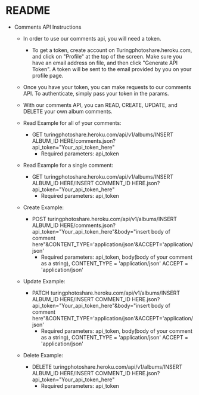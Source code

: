 # README

* Comments API Instructions
  * In order to use our comments api, you will need a token.
      - To get a token, create account on Turingphotoshare.heroku.com, and click on "Profile" at the top of the screen.  Make sure you have an email address on file, and then click "Generate API Token". A token will be sent to the email provided by you on your profile page.

  * Once you have your token, you can make requests to our comments API. To authenticate, simply pass your token in the params.

  * With our comments API, you can READ, CREATE, UPDATE, and DELETE your own album comments.

  * Read Example for all of your comments:
    - GET turingphotoshare.heroku.com/api/v1/albums/INSERT ALBUM_ID HERE/comments.json?api_token="Your_api_token_here"
      * Required parameters: api_token

  * Read Example for a single comment:
    - GET turingphotoshare.heroku.com/api/v1/albums/INSERT ALBUM_ID HERE/INSERT COMMENT_ID HERE.json?api_token="Your_api_token_here"
      * Required parameters: api_token

  * Create Example:
    - POST turingphotoshare.heroku.com/api/v1/albums/INSERT ALBUM_ID HERE/comments.json?api_token="Your_api_token_here"&body="insert body of comment here"&CONTENT_TYPE='application/json'&ACCEPT='application/json'
      * Required parameters: api_token, body(body of your comment as a string),
                             CONTENT_TYPE = 'application/json'
                             ACCEPT = 'application/json'

  * Update Example:
    - PATCH turingphotoshare.heroku.com/api/v1/albums/INSERT ALBUM_ID HERE/INSERT COMMENT_ID HERE.json?api_token="Your_api_token_here"&body="insert body of comment here"&CONTENT_TYPE='application/json'&ACCEPT='application/json'
      * Required parameters: api_token, body(body of your comment as a string),
                             CONTENT_TYPE = 'application/json'
                             ACCEPT = 'application/json'

  * Delete Example:
    - DELETE turingphotoshare.heroku.com/api/v1/albums/INSERT ALBUM_ID HERE/INSERT COMMENT_ID HERE.json?api_token="Your_api_token_here"
      * Required parameters: api_token
